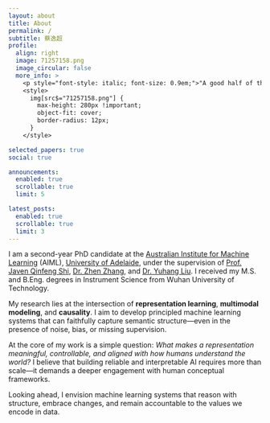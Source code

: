 ```yaml
---
layout: about
title: About
permalink: /
subtitle: 蔡逸超
profile:
  align: right
  image: 71257158.png
  image_circular: false
  more_info: >
    <p style="font-style: italic; font-size: 0.9em;">"A good half of the art of living is resilience." — Alain de Botton</p>
    <style>
      img[src$="71257158.png"] {
        max-height: 280px !important;
        object-fit: cover;
        border-radius: 12px;
      }
    </style>

selected_papers: true
social: true

announcements:
  enabled: true
  scrollable: true
  limit: 5

latest_posts:
  enabled: true
  scrollable: true
  limit: 3
---
```


I am a second-year PhD candidate at the <a href="https://www.adelaide.edu.au/aiml" target="_blank">Australian Institute for Machine Learning</a> (AIML), <a href="https://www.adelaide.edu.au/" target="_blank">University of Adelaide</a>, under the supervision of <a href="https://cs.adelaide.edu.au/~javen/" target="_blank">Prof. Javen Qinfeng Shi</a>, <a href="https://zzhang.org/" target="_blank">Dr. Zhen Zhang</a>, and <a href="https://sites.google.com/view/yuhangliu/homepage" target="_blank">Dr. Yuhang Liu</a>. I received my M.S. and B.Eng. degrees in Instrument Science from Wuhan University of Technology.

My research lies at the intersection of <strong>representation learning</strong>, <strong>multimodal modeling</strong>, and <strong>causality</strong>. I aim to develop principled machine learning systems that can faithfully capture semantic structure—even in the presence of noise, bias, or missing supervision.

At the core of my work is a simple question: <em>What makes a representation meaningful, controllable, and aligned with how humans understand the world?</em> I believe that building reliable and interpretable AI requires more than scale—it demands a deeper engagement with human conceptual frameworks.

Looking ahead, I envision machine learning systems that reason with structure, embrace changes, and remain accountable to the values we encode in data.
